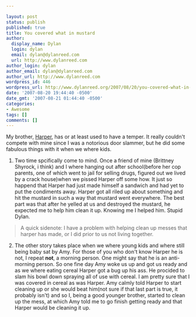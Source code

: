 ```yaml
---

layout: post
status: publish
published: true
title: You covered what in mustard
author:
  display_name: Dylan
  login: dylan
  email: dylan@dylanreed.com
  url: http://www.dylanreed.com
author_login: dylan
author_email: dylan@dylanreed.com
author_url: http://www.dylanreed.com
wordpress_id: 446
wordpress_url: http://www.dylanreed.org/2007/08/20/you-covered-what-in-mustard/
date: '2007-08-20 19:44:40 -0500'
date_gmt: '2007-08-21 01:44:40 -0500'
categories:
- Awesome
tags: []
comments: []
---
```


My brother, [Harper][1], has or at least used to have a temper. It really couldn't compete with mine since I was a notorious door slammer, but he did some fabulous things with it when we where kids.

   [1]: http://www.nata2.org

  1. Two time spcifically come to mind. Once a friend of mine (Brittney Shyrock, i think) and I where hanging out after school(before her cop parents, one of which went to jail for selling drugs, figured out we lived by a crack house)when we pissed Harper off some how. It just so happend that Harper had just made himself a sandwich and had yet to put the condiments away. Harper got all riled up about something and hit the mustard in such a way that mustard went everywhere. The best part was that after he yelled at us and destroyed the mustard, he expected me to help him clean it up. Knowing me I helped him. Stupid Dylan.
  


> A quick sidenote: I have a problem with helping clean up messes that harper has made, or I did prior to us not living together.

  2. The other story takes place when we where young kids and where still being baby sat by Amy. For those of you who don't know Harper he is not, I repeat **not**, a morning person. One might say that he is an anti-morning person. So one fine day Amy woke us up and got us ready and as we where eating cereal Harper got a bug up his ass. He procided to slam his bowl down spraying all of use with cereal. I am pretty sure that I was covered in cereal as was Harper. Amy calmly told Harper to start cleaning up or she would beat him(not sure if that last part is true, it probably isn't) and so I, being a good younger brother, started to clean up the mess, at which Amy told me to go finish getting ready and that Harper would be cleaning it up.
  


  

